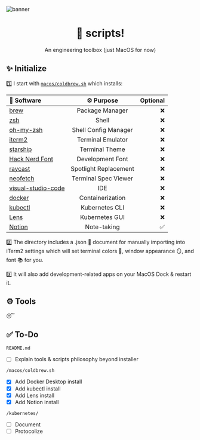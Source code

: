 ![banner](banner.png)


<center>

# 📄 scripts!

An engineering toolbox (just MacOS for now)
</center>

## ✨ Initialize

1️⃣ I start with 
[`macos/coldbrew.sh`](https://github.com/DylanAlloy/scripts/blob/main/macos/coldbrew.sh) which installs:

<center>

| 📁 Software | ⚙ Purpose | Optional |
| :-- | :-: | --: |
| [brew](https://brew.sh) | Package Manager | ❌ |
| [zsh](https://zsh.org) | Shell | ❌ |
| [oh-my-zsh](https://ohmyz.sh) | Shell Config Manager | ❌ |
| [iterm2](https://iterm2.com) | Terminal Emulator | ❌ |
| [starship](https://starship.rs/guide/) | Terminal Theme | ❌ |
| [Hack Nerd Font](https://github.com/ryanoasis/nerd-fonts/tree/master/patched-fonts/Hack) | Development Font | ❌ |
| [raycast](https://www.raycast.com) | Spotlight Replacement | ❌ |
| [neofetch](https://github.com/dylanaraps/neofetch) | Terminal Spec Viewer | ❌ |
| [visual-studio-code](https://code.visualstudio.com) | IDE | ❌ |
| [docker](https://www.docker.com) | Containerization | ❌ |
| [kubectl](https://kubernetes.io/docs/tasks/tools/) | Kubernetes CLI | ❌ |
| [Lens](https://k8slens.dev) | Kubernetes GUI | ❌ |
| [Notion](https://www.notion.so) | Note-taking | ✅ |

</center>

2️⃣ The directory includes a .json 📝 document for manually importing into iTerm2 settings which will set terminal colors 🎨, window appearance 🪞, and font 📚 for you.

3️⃣ It will also add development-related apps on your MacOS Dock & restart it.

## ⚙️ Tools

😴

## ✅ To-Do

`README.md`
- [ ] Explain tools & scripts philosophy beyond installer

`/macos/coldbrew.sh`
- [x] Add Docker Desktop install
- [x] Add kubectl install
- [x] Add Lens install
- [x] Add Notion install

`/kubernetes/`
- [ ] Document
- [ ] Protocolize